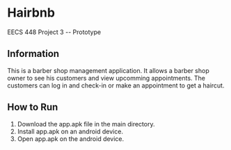 # Hairbnb

EECS 448 Project 3 -- Prototype

## Information

This is a barber shop management application. It allows a barber shop owner to see his customers and view upcomming appointments. The customers can log in and check-in or make an appointment to get a haircut.

## How to Run

1. Download the app.apk file in the main directory.
2. Install app.apk on an android device.
3. Open app.apk on the android device.
